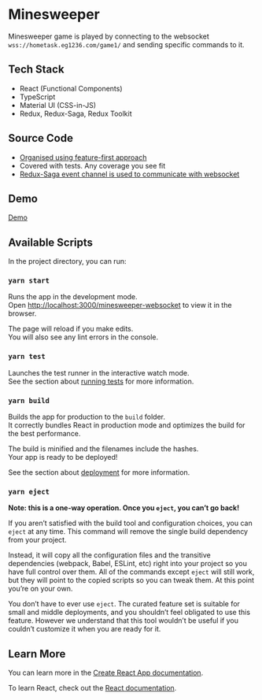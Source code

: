 # Minesweeper

Minesweeper game is played by connecting to the websocket `wss://hometask.eg1236.com/game1/` and sending specific commands to it.

## Tech Stack

- React (Functional Components)
- TypeScript
- Material UI (CSS-in-JS)
- Redux, Redux-Saga, Redux Toolkit

## Source Code

- [Organised using feature-first approach](https://gist.github.com/arnausd23/137bab46215d69023729a1b30fb3ec9b)
- Covered with tests. Any coverage you see fit
- [Redux-Saga event channel is used to communicate with websocket](https://redux-saga.js.org/docs/advanced/Channels/)

## Demo

[Demo](https://webmas0124.github.io/minesweeper-websocket/)

## Available Scripts

In the project directory, you can run:

### `yarn start`

Runs the app in the development mode.\
Open [http://localhost:3000/minesweeper-websocket](http://localhost:3000/minesweeper-websocket) to view it in the browser.

The page will reload if you make edits.\
You will also see any lint errors in the console.

### `yarn test`

Launches the test runner in the interactive watch mode.\
See the section about [running tests](https://facebook.github.io/create-react-app/docs/running-tests) for more information.

### `yarn build`

Builds the app for production to the `build` folder.\
It correctly bundles React in production mode and optimizes the build for the best performance.

The build is minified and the filenames include the hashes.\
Your app is ready to be deployed!

See the section about [deployment](https://facebook.github.io/create-react-app/docs/deployment) for more information.

### `yarn eject`

**Note: this is a one-way operation. Once you `eject`, you can’t go back!**

If you aren’t satisfied with the build tool and configuration choices, you can `eject` at any time. This command will remove the single build dependency from your project.

Instead, it will copy all the configuration files and the transitive dependencies (webpack, Babel, ESLint, etc) right into your project so you have full control over them. All of the commands except `eject` will still work, but they will point to the copied scripts so you can tweak them. At this point you’re on your own.

You don’t have to ever use `eject`. The curated feature set is suitable for small and middle deployments, and you shouldn’t feel obligated to use this feature. However we understand that this tool wouldn’t be useful if you couldn’t customize it when you are ready for it.

## Learn More

You can learn more in the [Create React App documentation](https://facebook.github.io/create-react-app/docs/getting-started).

To learn React, check out the [React documentation](https://reactjs.org/).
